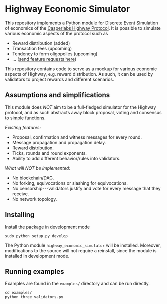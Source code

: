 # Highway Economic Simulator

This repository implements a Python module for Discrete Event Simulation of
economics of the
[Casperlabs Highway Protocol](https://github.com/casperLabs/highway). It is
possible to simulate various economic aspects of the protocol such as

- Reward distribution (added)
- Transaction fees (upcoming)
- Tendency to form oligopolies (upcoming)
- ... ([send feature requests here](mailto:onur@casperlabs.io))

This repository contains code to serve as a mockup for various economic aspects
of Highway, e.g. reward distribution. As such, it can be used by validators to
project rewards and different scenarios.

## Assumptions and simplifications

This module does *NOT* aim to be a full-fledged simulator for the Highway
protocol, and as such abstracts away block proposal, voting and consensus to
simple functions.

*Existing features:*

- Proposal, confirmation and witness messages for every round.
- Message propagation and propagation delay.
- Reward distribution.
- Ticks, rounds and round exponents.
- Ability to add different behavior/rules into validators.

*What will NOT be implemented:*

- No blockchain/DAG.
- No forking, equivocations or slashing for equivocations.
- No censorship---validators justify and vote for every message that they receive.
- No network topology.

## Installing

Install the package in development mode

```
sudo python setup.py develop
```

The Python module `highway_economic_simulator` will be installed. Moreover,
modifications to the source will not require a reinstall, since the module is
installed in development mode.

## Running examples

Examples are found in the `examples/` directory and can be run directly.

```
cd examples/
python three_validators.py
```

